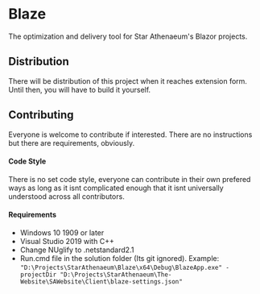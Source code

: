 # Blaze
The optimization and delivery tool for Star Athenaeum's Blazor projects.
## Distribution
There will be distribution of this project when it reaches extension form. Until then, you will have to build it yourself.
## Contributing
Everyone is welcome to contribute if interested. There are no instructions but there are requirements, obviously.
#### Code Style
There is no set code style, everyone can contribute in their own prefered ways as long as it isnt complicated enough that it isnt universally understood across all contributors.
#### Requirements
- Windows 10 1909 or later
- Visual Studio 2019 with C++
- Change NUglify to .netstandard2.1
- Run.cmd file in the solution folder (Its git ignored). Example: ``` "D:\Projects\StarAthenaeum\Blaze\x64\Debug\BlazeApp.exe" -projectDir "D:\Projects\StarAthenaeum\The-Website\SAWebsite\Client\blaze-settings.json" ```
